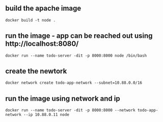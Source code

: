 ## build the apache image
```
docker build -t node .
```

## run the image - app can be reached out using http://localhost:8080/
```
docker run --name todo-server -dit -p 8000:8000 node /bin/bash 
```

## create the newtork
```
docker network create todo-app-network --subnet=10.88.0.0/16
```

## run the image using network and ip
```
docker run --name todo-server -dit -p 8000:8000 --network todo-app-network --ip 10.88.0.11 node 
```
